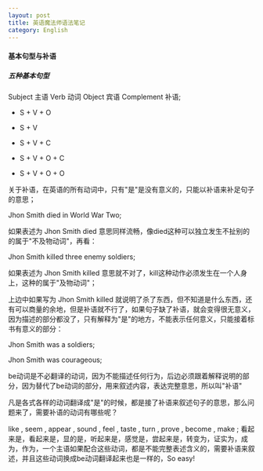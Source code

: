 ```yaml
---
layout: post
title: 英语魔法师语法笔记
category: English
---
```


#### 基本句型与补语

##### 五种基本句型

Subject 主语 Verb 动词 Object 宾语 Complement 补语;

* S + V + O

* S + V 

* S + V + C          

* S + V + O + C

* S + V + O + O

关于补语，在英语的所有动词中，只有"是"是没有意义的，只能以补语来补足句子的意思；

Jhon Smith died in World War Two; 

如果表述为 Jhon Smith died 意思同样流畅，像died这种可以独立发生不扯别的的属于"不及物动词"，再看：

Jhon Smith killed three enemy soldiers;

如果表述为 Jhon Smith killed 意思就不对了，kill这种动作必须发生在一个人身上，这种的属于"及物动词"；

上边中如果写为 Jhon Smith killed 就说明了杀了东西，但不知道是什么东西，还有可以商量的余地，但是补语就不行了，如果句子缺了补语，就会变得很无意义，因为描述的部分都没了，只有解释为"是"的地方，不能表示任何意义，只能接着标书有意义的部分：

Jhon Smith was a soldiers;

Jhon Smith was courageous;

be动词是不必翻译的动词，因为不能描述任何行为，后边必须跟着解释说明的部分，因为替代了be动词的部分，用来叙述内容，表达完整意思，所以叫"补语"

凡是各式各样的动词翻译成"是"的时候，都是接了补语来叙述句子的意思，那么问题来了，需要补语的动词有哪些呢？

like , seem , appear , sound , feel , taste , turn , prove , become , make ;
看起来是，看起来是，显的是，听起来是，感觉是，尝起来是，转变为，证实为，成为，作为，一个主语如果配合这些动词，都是不能完整表述含义的，需要补语来叙述，并且这些动词换成be动词翻译起来也是一样的，So easy!


